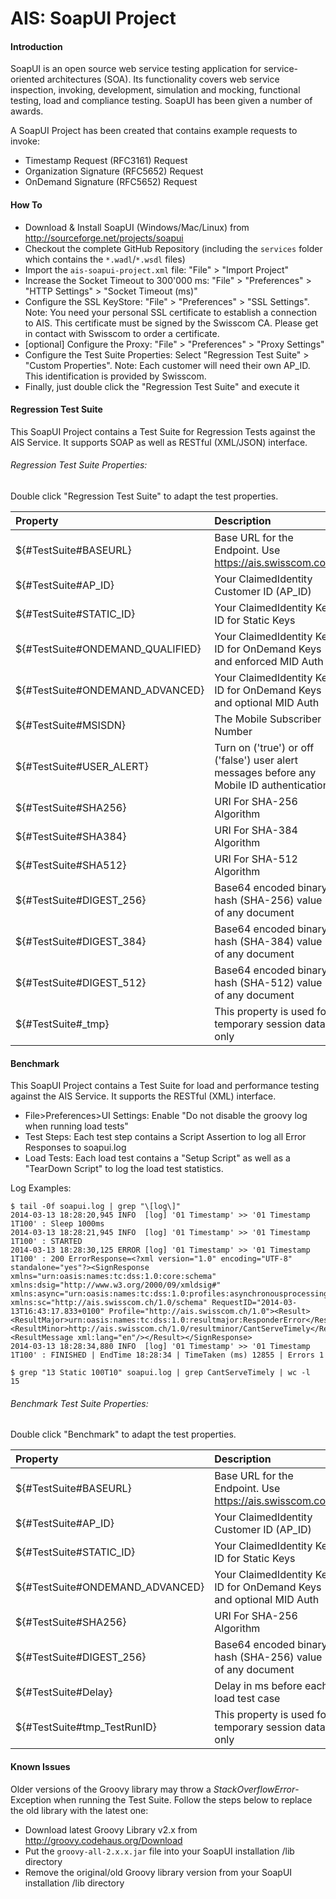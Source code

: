 AIS: SoapUI Project
======

#### Introduction

SoapUI is an open source web service testing application for service-oriented architectures (SOA). Its functionality covers web service inspection, invoking, development, simulation and mocking, functional testing, load and compliance testing. SoapUI has been given a number of awards.

A SoapUI Project has been created that contains example requests to invoke:
* Timestamp Request (RFC3161) Request
* Organization Signature (RFC5652) Request
* OnDemand Signature (RFC5652) Request


#### How To

* Download & Install SoapUI (Windows/Mac/Linux) from http://sourceforge.net/projects/soapui
* Checkout the complete GitHub Repository (including the `services` folder which contains the `*.wadl`/`*.wsdl` files)
* Import the `ais-soapui-project.xml` file: "File" > "Import Project"
* Increase the Socket Timeout to 300'000 ms: "File" > "Preferences" > "HTTP Settings" > "Socket Timeout (ms)"
* Configure the SSL KeyStore: "File" > "Preferences" > "SSL Settings". Note: You need your personal SSL certificate to establish a connection to AIS. This certificate must be signed by the Swisscom CA. Please get in contact with Swisscom to order a certificate.
* [optional] Configure the Proxy: "File" > "Preferences" > "Proxy Settings"
* Configure the Test Suite Properties: Select "Regression Test Suite" > "Custom Properties". Note: Each customer will need their own AP_ID. This identification is provided by Swisscom.
* Finally, just double click the "Regression Test Suite" and execute it


#### Regression Test Suite

This SoapUI Project contains a Test Suite for Regression Tests against the AIS Service.
It supports SOAP as well as RESTful (XML/JSON) interface.

###### Regression Test Suite Properties:

Double click "Regression Test Suite" to adapt the test properties.

| Property | Description |
| :------------- | :------------- |
${#TestSuite#BASEURL}|Base URL for the Endpoint. Use https://ais.swisscom.com
${#TestSuite#AP_ID}|Your ClaimedIdentity Customer ID (AP_ID)
${#TestSuite#STATIC_ID}|Your ClaimedIdentity Key ID for Static Keys
${#TestSuite#ONDEMAND_QUALIFIED}|Your ClaimedIdentity Key ID for OnDemand Keys and enforced MID Auth
${#TestSuite#ONDEMAND_ADVANCED}|Your ClaimedIdentity Key ID for OnDemand Keys and optional MID Auth
${#TestSuite#MSISDN}|The Mobile Subscriber Number
${#TestSuite#USER_ALERT}|Turn on ('true') or off ('false') user alert messages before any Mobile ID authentication
${#TestSuite#SHA256}|URI For SHA-256 Algorithm
${#TestSuite#SHA384}|URI For SHA-384 Algorithm
${#TestSuite#SHA512}|URI For SHA-512 Algorithm
${#TestSuite#DIGEST_256}|Base64 encoded binary hash (SHA-256) value of any document
${#TestSuite#DIGEST_384}|Base64 encoded binary hash (SHA-384) value of any document
${#TestSuite#DIGEST_512}|Base64 encoded binary hash (SHA-512) value of any document
${#TestSuite#_tmp}|This property is used for temporary session data only

#### Benchmark

This SoapUI Project contains a Test Suite for load and performance testing against the AIS Service.
It supports the RESTful (XML) interface.

* File>Preferences>UI Settings: Enable "Do not disable the groovy log when running load tests"
* Test Steps: Each test step contains a Script Assertion to log all Error Responses to soapui.log
* Load Tests: Each load test contains a "Setup Script" as well as a "TearDown Script" to log the load test statistics.

Log Examples:
```
$ tail -0f soapui.log | grep "\[log\]"
2014-03-13 18:28:20,945 INFO  [log] '01 Timestamp' >> '01 Timestamp 1T100' : Sleep 1000ms
2014-03-13 18:28:21,945 INFO  [log] '01 Timestamp' >> '01 Timestamp 1T100' : STARTED
2014-03-13 18:28:30,125 ERROR [log] '01 Timestamp' >> '01 Timestamp 1T100' : 200 ErrorResponse=<?xml version="1.0" encoding="UTF-8" standalone="yes"?><SignResponse xmlns="urn:oasis:names:tc:dss:1.0:core:schema" xmlns:dsig="http://www.w3.org/2000/09/xmldsig#" xmlns:async="urn:oasis:names:tc:dss:1.0:profiles:asynchronousprocessing:1.0" xmlns:sc="http://ais.swisscom.ch/1.0/schema" RequestID="2014-03-13T16:43:17.833+0100" Profile="http://ais.swisscom.ch/1.0"><Result><ResultMajor>urn:oasis:names:tc:dss:1.0:resultmajor:ResponderError</ResultMajor><ResultMinor>http://ais.swisscom.ch/1.0/resultminor/CantServeTimely</ResultMinor><ResultMessage xml:lang="en"/></Result></SignResponse>
2014-03-13 18:28:34,880 INFO  [log] '01 Timestamp' >> '01 Timestamp 1T100' : FINISHED | EndTime 18:28:34 | TimeTaken (ms) 12855 | Errors 1

$ grep "13 Static 100T10" soapui.log | grep CantServeTimely | wc -l
15
```

###### Benchmark Test Suite Properties:

Double click "Benchmark" to adapt the test properties.

| Property | Description |
| :------------- | :------------- |
${#TestSuite#BASEURL}|Base URL for the Endpoint. Use https://ais.swisscom.com
${#TestSuite#AP_ID}|Your ClaimedIdentity Customer ID (AP_ID)
${#TestSuite#STATIC_ID}|Your ClaimedIdentity Key ID for Static Keys
${#TestSuite#ONDEMAND_ADVANCED}|Your ClaimedIdentity Key ID for OnDemand Keys and optional MID Auth
${#TestSuite#SHA256}|URI For SHA-256 Algorithm
${#TestSuite#DIGEST_256}|Base64 encoded binary hash (SHA-256) value of any document
${#TestSuite#Delay}|Delay in ms before each load test case
${#TestSuite#tmp_TestRunID}|This property is used for temporary session data only

#### Known Issues

Older versions of the Groovy library may throw a _StackOverflowError_-Exception when running the Test Suite. Follow the steps below to replace the old library with the latest one:
* Download latest Groovy Library v2.x from http://groovy.codehaus.org/Download
* Put the ```groovy-all-2.x.x.jar``` file into your SoapUI installation /lib directory
* Remove the original/old Groovy library version from your SoapUI installation /lib directory
